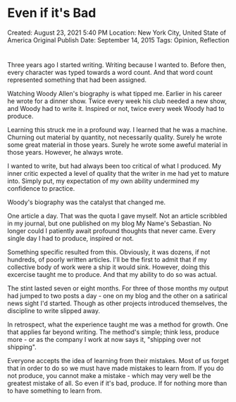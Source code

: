 # Even if it's Bad

Created: August 23, 2021 5:40 PM
Location: New York City, United State of America
Original Publish Date: September 14, 2015
Tags: Opinion, Reflection

# 

Three years ago I started writing. Writing because I wanted to. Before then, every character was typed towards a word count. And that word count represented something that had been assigned.

Watching Woody Allen's biography is what tipped me. Earlier in his career he wrote for a dinner show. Twice every week his club needed a new show, and Woody had to write it. Inspired or not, twice every week Woody had to produce.

Learning this struck me in a profound way. I learned that he was a machine. Churning out material by quantity, not necessarily quality. Surely he wrote some great material in those years. Surely he wrote some aweful material in those years. However, he always wrote.

I wanted to write, but had always been too critical of what I produced. My inner critic expected a level of quality that the writer in me had yet to mature into. Simply put, my expectation of my own ability undermined my confidence to practice.

Woody's biography was the catalyst that changed me.

One article a day. That was the quota I gave myself. Not an article scribbled in my journal, but one published on my blog My Name's Sebastian. No longer could I patiently await profound thoughts that never came. Every single day I had to produce, inspired or not.

Something specific resulted from this. Obviously, it was dozens, if not hundreds, of poorly written articles. I'll be the first to admit that if my collective body of work were a ship it would sink. However, doing this excercise taught me to produce. And that my ability to do so was actual.

The stint lasted seven or eight months. For three of those months my output had jumped to two posts a day - one on my blog and the other on a satirical news sight I'd started. Though as other projects introduced themselves, the discipline to write slipped away.

In retrospect, what the experience taught me was a method for growth. One that applies far beyond writing. The method's simple; think less, produce more - or as the company I work at now says it, "shipping over not shipping".

Everyone accepts the idea of learning from their mistakes. Most of us forget that in order to do so we must have made mistakes to learn from. If you do not produce, you cannot make a mistake - which may very well be the greatest mistake of all. So even if it's bad, produce. If for nothing more than to have something to learn from.